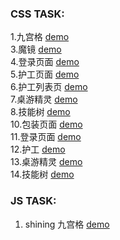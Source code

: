 ### CSS TASK:
1.九宫格
[demo](https://supergintoki.github.io/cssTask/task1/task1.html)
</br>
3.魔镜
[demo](https://supergintoki.github.io/cssTask/task3/task3.html)
</br>
4.登录页面
[demo](https://supergintoki.github.io/cssTask/task4/task4.html)
</br>
5.护工页面
[demo](https://supergintoki.github.io/cssTask/task5/task5.html)
</br>
6.护工列表页
[demo](https://supergintoki.github.io/cssTask/task6/task6-bs.html)
</br>
7.桌游精灵
[demo](https://supergintoki.github.io/cssTask/task7/index.html)
</br>
8.技能树
[demo](https://supergintoki.github.io/cssTask/task8/index.html)
</br>
10.包装页面
[demo](https://supergintoki.github.io/cssTask/task10/package.html)
</br>
11.登录页面
[demo](https://supergintoki.github.io/cssTask/task11/task11.html)
</br>
12.护工
[demo](https://supergintoki.github.io/cssTask/task12/task12-5.html)
</br>
13.桌游精灵
[demo](https://supergintoki.github.io/cssTask/task13/index.html)
</br>
14.技能树
[demo](https://supergintoki.github.io/cssTask/task14/index.html)
</br>

### JS TASK:
1. shining 九宫格
[demo](https://supergintoki.github.io/cssTask/js-task1/task1.html)
